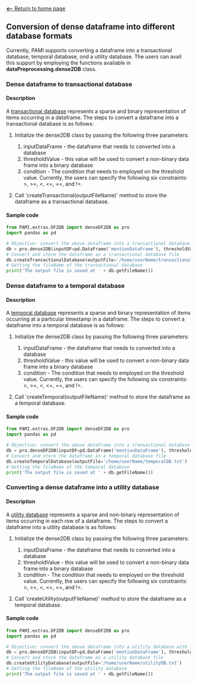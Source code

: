 [__<--__ Return to home page](index.html)

## Conversion of dense dataframe into different database formats
Currently, PAMI supports converting a dataframe into a transactional database, temporal database, ond a utility database.
The users can avail this support by employing the functions available in **dataPreprocessing.dense2DB** class.  

### Dense dataframe to transactional database
#### Description
A [transactional database](transactionalDatabase.html) represents a sparse and binary representation of items occurring in a dataframe. 
The steps to convert a dataframe into a transactional database is as follows:

1. Initialize the dense2DB class by passing the following three parameters: 
   1. inputDataFrame  - the dataframe that needs to converted into a database
   1. thresholdValue  - this value will be used to convert a non-binary data frame into a binary database
   1. condition       - The condition that needs to employed on the threshold value. Currently, the users can specify 
      the following six constraints: >, >=, <, <=, ==, and !=.

1. Call 'createTransactional(outputFileName)' method to store the dataframe as a transactional database.

#### Sample code

 ```Python
from PAMI.extras.DF2DB import denseDF2DB as pro 
import pandas as pd

# Objective: convert the above dataframe into a transactional database with items whose value is greater than or equal 1.
db = pro.dense2DB(inputDF=pd.DataFrame('mentionDataFrame'), thresholdValue=1, condition='>=')
# Convert and store the dataframe as a transactional database file
db.createTransactionalDatabase(outputFile='/home/userName/transactionalDB.txt')
# Getting the fileName of the transactional database
print('The output file is saved at ' + db.getFileName())

   ```

### Dense dataframe to a temporal database
#### Description
A [temporal database](temporalDatabase.html) represents a sparse and binary representation of items occurring at a particular timestamp
in a dataframe.  The steps to convert a dataframe into a temporal database is as follows:

1. Initialize the dense2DB class by passing the following three parameters: 
   1. inputDataFrame  - the dataframe that needs to converted into a database
   1. thresholdValue  - this value will be used to convert a non-binary data frame into a binary database
   1. condition       - The condition that needs to employed on the threshold value. Currently, the users can specify 
      the following six constraints: >, >=, <, <=, ==, and !=.

1. Call 'createTemporal(outputFileName)' method to store the dataframe as a temporal database.

#### Sample code 
 ```Python
from PAMI.extras.DF2DB import denseDF2DB as pro 
import pandas as pd

# Objective: convert the above dataframe into a transactional database with items whose value is greater than or equal 1.
db = pro.denseDF2DB(inputDF=pd.DataFrame('mentionDataFrame'), thresholdValue=1, condition='>=')
# Convert and store the dataframe as a temporal database file
db.createTemporalDatabase(outputFile='/home/userName/temporalDB.txt')
# Getting the fileName of the temporal database
print('The output file is saved at ' + db.getFileName())

``` 
### Converting a dense dataframe into a utility database
#### Description
A [utility database](utilityDatabase.html) represents a sparse and non-binary representation of items occurring in
each row of a dataframe.  The steps to convert a dataframe into a utility database is as follows:

1. Initialize the dense2DB class by passing the following three parameters: 
   1. inputDataFrame  - the dataframe that needs to converted into a database
   1. thresholdValue  - this value will be used to convert a non-binary data frame into a binary database
   1. condition       - The condition that needs to employed on the threshold value. Currently, the users can specify 
      the following six constraints: >, >=, <, <=, ==, and !=.

1. Call 'createUtility(outputFileName)' method to store the dataframe as a temporal database.

#### Sample code
 ```Python
from PAMI.extras.DF2DB import denseDF2DB as pro 
import pandas as pd

# Objective: convert the above dataframe into a utility database with items whose value is greater than or equal 1.
db = pro.denseDF2DB(inputDF=pd.DataFrame('mentionDataFrame'), thresholdValue=1, condition='>=')
# Convert and store the dataframe as a utility database file
db.createUtilityDatabase(outputFile='/home/userName/utilityDB.txt')
# Getting the fileName of the utility database
print('The output file is saved at ' + db.getFileName())

  ```
